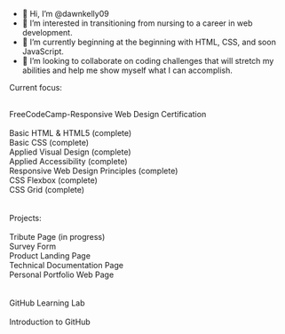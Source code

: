 - 👋 Hi, I’m @dawnkelly09
- 👀 I’m interested in transitioning from nursing to a career in web development.
- 🌱 I’m currently beginning at the beginning with HTML, CSS, and soon JavaScript.
- 💞️ I’m looking to collaborate on coding challenges that will stretch my abilities and help me show myself what I can accomplish.

Current focus: 
<br><br>

FreeCodeCamp-Responsive Web Design Certification <br><br>
  Basic HTML & HTML5 (complete) <br>
  Basic CSS (complete) <br>
  Applied Visual Design (complete) <br>
  Applied Accessibility (complete) <br>
  Responsive Web Design Principles (complete) <br>
  CSS Flexbox (complete) <br>
  CSS Grid (complete) <br>
  <br><br>
  Projects: <br><br>
    Tribute Page (in progress)<br>
    Survey Form <br>
    Product Landing Page <br>
    Technical Documentation Page<br>
    Personal Portfolio Web Page <br>
    <br><br>
  GitHub Learning Lab <br><br>
    Introduction to GitHub <br>
    
  

<!---
dawnkelly09/dawnkelly09 is a ✨ special ✨ repository because its `README.md` (this file) appears on your GitHub profile.
You can click the Preview link to take a look at your changes.
--->
